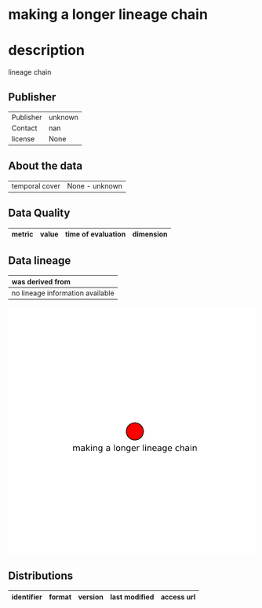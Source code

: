 
making a longer lineage chain
=============================

# description
  
lineage chain
## Publisher

|||
| :--- | :--- |
|Publisher|unknown|
|Contact|nan|
|license|None|

## About the data

|||
| :--- | :--- |
|temporal cover|None - unknown|

## Data Quality

|metric|value|time of evaluation|dimension|
| :---: | :---: | :---: | :---: |

## Data lineage

|was derived from|
| :--- |
|no lineage information available|
  
![Lineage overview](figures/vgsgr_lineage.svg)
## Distributions

|identifier|format|version|last modified|access url|
| :---: | :---: | :---: | :---: | :---: |
